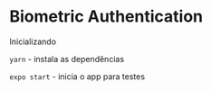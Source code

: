 # Biometric Authentication

Inicializando

`yarn` - instala as dependências

`expo start` - inicia o app para testes
